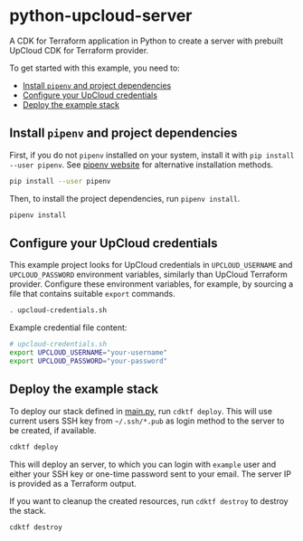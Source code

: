 # python-upcloud-server

A CDK for Terraform application in Python to create a server with prebuilt UpCloud CDK for Terraform provider.

To get started with this example, you need to:

- [Install `pipenv` and project dependencies](#install-pipenv-and-project-dependencies)
- [Configure your UpCloud credentials](#configure-your-upcloud-credentials)
- [Deploy the example stack](#deploy-the-example-stack)

## Install `pipenv` and project dependencies

First, if you do not `pipenv` installed on your system, install it with `pip install --user pipenv`. See [pipenv website](https://pipenv.pypa.io/en/latest/) for alternative installation methods.

```sh
pip install --user pipenv
```

Then, to install the project dependencies, run `pipenv install`.

```sh
pipenv install
```

## Configure your UpCloud credentials

This example project looks for UpCloud credentials in `UPCLOUD_USERNAME` and `UPCLOUD_PASSWORD` environment variables, similarly than UpCloud Terraform provider. Configure these environment variables, for example, by sourcing a file that contains suitable `export` commands.

```sh
. upcloud-credentials.sh
```

Example credential file content:

```sh
# upcloud-credentials.sh
export UPCLOUD_USERNAME="your-username"
export UPCLOUD_PASSWORD="your-password"
```

## Deploy the example stack

To deploy our stack defined in [main.py](./main.py), run `cdktf deploy`. This will use current users SSH key from `~/.ssh/*.pub` as login method to the server to be created, if available.

```sh
cdktf deploy
```

This will deploy an server, to which you can login with `example` user and either your SSH key or one-time password sent to your email. The server IP is provided as a Terraform output.


If you want to cleanup the created resources, run `cdktf destroy` to destroy the stack.

```sh
cdktf destroy
```
